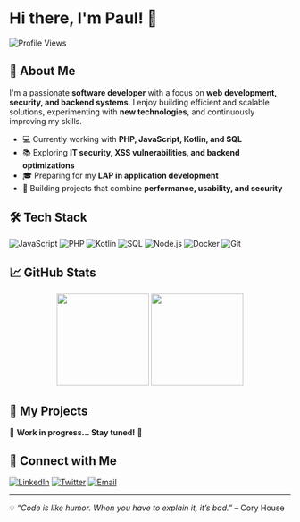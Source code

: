 # Hi there, I'm Paul! 👋

![Profile Views](https://komarev.com/ghpvc/?username=YourUsername&color=blue&style=flat-square)

## 🚀 About Me
I'm a passionate **software developer** with a focus on **web development, security, and backend systems**. I enjoy building efficient and scalable solutions, experimenting with **new technologies**, and continuously improving my skills.

- 💻 Currently working with **PHP, JavaScript, Kotlin, and SQL**
- 📚 Exploring **IT security, XSS vulnerabilities, and backend optimizations**
- 🎓 Preparing for my **LAP in application development**
- 🚀 Building projects that combine **performance, usability, and security**

## 🛠️ Tech Stack

![JavaScript](https://img.shields.io/badge/-JavaScript-F7DF1E?style=flat-square&logo=javascript&logoColor=black)
![PHP](https://img.shields.io/badge/-PHP-777BB4?style=flat-square&logo=php&logoColor=white)
![Kotlin](https://img.shields.io/badge/-Kotlin-0095D5?style=flat-square&logo=kotlin&logoColor=white)
![SQL](https://img.shields.io/badge/-SQL-4479A1?style=flat-square&logo=mysql&logoColor=white)
![Node.js](https://img.shields.io/badge/-Node.js-339933?style=flat-square&logo=node.js&logoColor=white)
![Docker](https://img.shields.io/badge/-Docker-2496ED?style=flat-square&logo=docker&logoColor=white)
![Git](https://img.shields.io/badge/-Git-F05032?style=flat-square&logo=git&logoColor=white)

## 📈 GitHub Stats

<p align="center">
  <img src="https://github-readme-stats.vercel.app/api?username=YourUsername&show_icons=true&theme=dark&count_private=true" height="165">
  <img src="https://github-readme-streak-stats.herokuapp.com/?user=YourUsername&theme=dark" height="165">
</p>

## 📌 My Projects
🚧 **Work in progress... Stay tuned!** 🚧

## 🤝 Connect with Me
[![LinkedIn](https://img.shields.io/badge/-LinkedIn-0077B5?style=flat-square&logo=linkedin&logoColor=white)](https://www.linkedin.com/in/YourProfile)
[![Twitter](https://img.shields.io/badge/-Twitter-1DA1F2?style=flat-square&logo=twitter&logoColor=white)](https://twitter.com/YourProfile)
[![Email](https://img.shields.io/badge/-Email-D14836?style=flat-square&logo=gmail&logoColor=white)](mailto:your.email@example.com)

---
💡 *“Code is like humor. When you have to explain it, it’s bad.”* – Cory House
